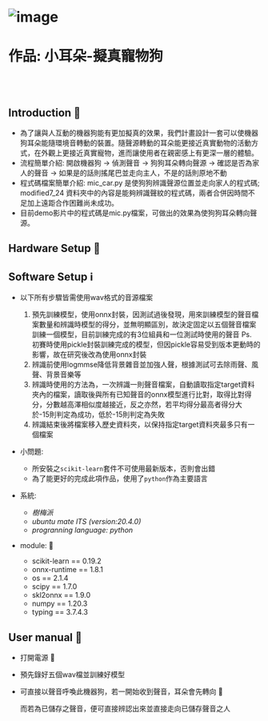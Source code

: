 ![image](https://user-images.githubusercontent.com/82246791/126729604-a0b9ea5c-fdc1-4b28-9230-5c19d26854a1.png)
======
# 作品: 小耳朵-擬真寵物狗
<br></br>
## Introduction 🔨
   * 為了讓與人互動的機器狗能有更加擬真的效果，我們計畫設計一套可以使機器狗耳朵能隨環境音轉動的裝置。隨聲源轉動的耳朵能更接近真實動物的活動方式，在外觀上更接近真實寵物，進而讓使用者在親密感上有更深一層的體驗。
   * 流程簡單介紹: 開啟機器狗 -> 偵測聲音 -> 狗狗耳朵轉向聲源 -> 確認是否為家人的聲音 -> 如果是的話則搖尾巴並走向主人，不是的話則原地不動
   * 程式碼檔案簡單介紹: mic_car.py 是使狗狗辨識聲源位置並走向家人的程式碼; modified7_24 資料夾中的內容是能夠辨識聲紋的程式碼，兩者合併因時間不足加上遠距合作困難尚未成功。
   * 目前demo影片中的程式碼是mic.py檔案，可做出的效果為使狗狗耳朵轉向聲源。
## Hardware Setup 🧰

## Software Setup ℹ️

  + 以下所有步驟皆需使用wav格式的音源檔案
  
    1. 預先訓練模型，使用onnx封裝，因測試過後發現，用來訓練模型的聲音檔案數量和辨識時模型的得分，並無明顯區別，故決定固定以五個聲音檔案訓練一個模型，目前訓練完成的有3位組員和一位測試時使用的聲音
       Ps. 初賽時使用pickle封裝訓練完成的模型，但因pickle容易受到版本更動時的影響，故在研究後改為使用onnx封裝
    2. 辨識前使用logmmse降低背景雜音並加強人聲，根據測試可去除雨聲、風聲、背景音樂等
    3. 辨識時使用的方法為，一次辨識一則聲音檔案，自動讀取指定target資料夾內的檔案，讀取後與所有已知聲音的onnx模型進行比對，取得比對得分，分數越高澤相似度越接近，反之亦然，若平均得分最高者得分大          於-15則判定為成功，低於-15則判定為失敗
    4. 辨識結束後將檔案移入歷史資料夾，以保持指定target資料夾最多只有一個檔案

  + 小問題:
    * 所安裝之``scikit-learn``套件不可使用最新版本，否則會出錯
    * 為了能更好的完成此項作品，使用了``python``作為主要語言
  
  + 系統:
    * _樹梅派_ 
    * _ubuntu mate lTS (version:20.4.0)_
    * _progranning language: python_
   
  + module: 📎
    * scikit-learn == 0.19.2
    * onnx-runtime == 1.8.1
    * os == 2.1.4
    * scipy == 1.7.0
    * skl2onnx ==  1.9.0
    * numpy == 1.20.3
    * typing == 3.7.4.3

## User manual 📖  
   
   * 打開電源 🔋
   * 預先錄好五個wav檔並訓練好模型
   * 可直接以聲音呼喚此機器狗，若一開始收到聲音，耳朵會先轉向 🤖
   
     而若為已儲存之聲音，便可直接辨認出來並直接走向已儲存聲音之人


